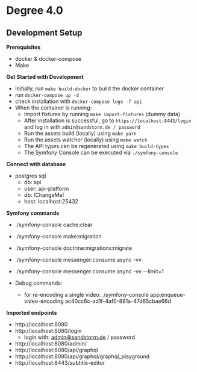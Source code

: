 # Degree 4.0

## Development Setup

**Prerequisites**

- docker & docker-compose
- Make


**Get Started with Development**

- Initially, run `make build-docker` to build the docker container
- run `docker-compose up -d`
- check installation with `docker-compose logs -f api`
- When the container is running:
    - import fixtures by running `make import-fixtures` (dummy data)
    - After installation is successful, go to `https://localhost:8443/login` and log in with `admin@sandstorm.de / password`
    - Run the assets build (locally) using `make yarn`
    - Run the assets watcher (locally) using `make watch`
    - The API types can be regenerated using `make build-types`
    - The Symfony Console can be executed via `./symfony-console`

**Connect with database**

- postgres sql
    - db: api
    - user: api-platform
    - db: !ChangeMe!
    - host: localhost:25432




**Symfony commands**
- ./symfony-console cache:clear
- ./symfony-console make:migration
- ./symfony-console doctrine:migrations:migrate
- ./symfony-console messenger:consume async -vv
- ./symfony-console messenger:consume async -vv --limit=1

- Debug commands:
  - for re-encoding a single video: ./symfony-console app:enqueue-video-encoding ac40cc6c-ad1f-4af0-881a-47d65cbae66d

**Imported endpoints**
- http://localhost:8080
- http://localhost:8080/login
    - login with: admin@sandstorm.de / password
- http://localhost:8080/admin/
- http://localhost:8080/api/graphql
- http://localhost:8080/api/graphql/graphql_playground
- http://localhost:8443/subtitle-editor
